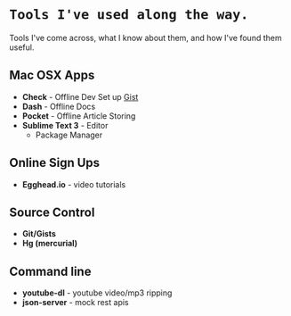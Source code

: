 # `Tools I've used along the way.`
Tools I've come across, what I know about them, and how I've found them useful.


## Mac OSX Apps
  - **Check** - Offline Dev Set up [Gist](https://gist.github.com/alexortiz201/c846fd5736721736d102)
  - **Dash** - Offline Docs
  - **Pocket** - Offline Article Storing
  - **Sublime Text 3** - Editor
    - Package Manager
    
## Online Sign Ups
  - **Egghead.io** - video tutorials
  

## Source Control
  - **Git/Gists**
  - **Hg (mercurial)**

## Command line
  - **youtube-dl** - youtube video/mp3 ripping
  - **json-server** - mock rest apis
  
##
